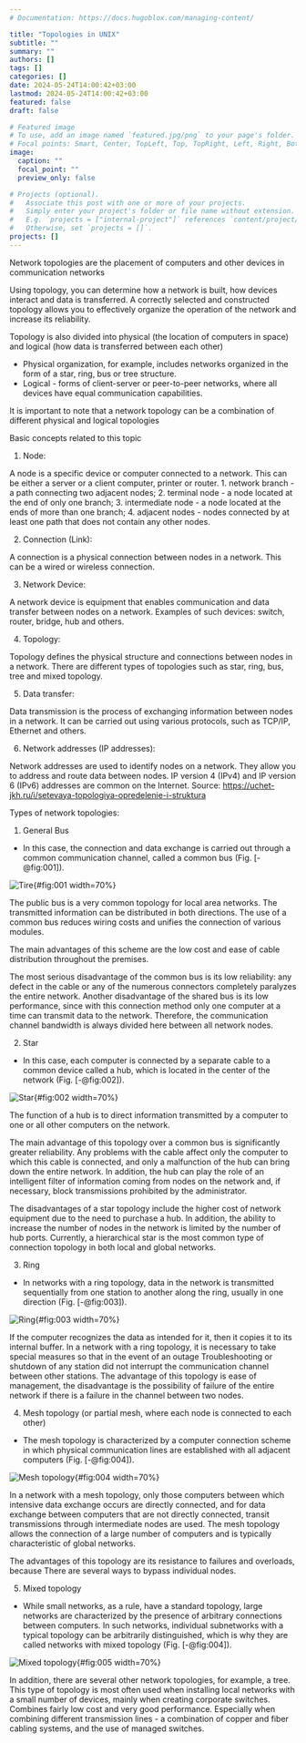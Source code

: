 ```yaml
---
# Documentation: https://docs.hugoblox.com/managing-content/

title: "Topologies in UNIX"
subtitle: ""
summary: ""
authors: []
tags: []
categories: []
date: 2024-05-24T14:00:42+03:00
lastmod: 2024-05-24T14:00:42+03:00
featured: false
draft: false

# Featured image
# To use, add an image named `featured.jpg/png` to your page's folder.
# Focal points: Smart, Center, TopLeft, Top, TopRight, Left, Right, BottomLeft, Bottom, BottomRight.
image:
  caption: ""
  focal_point: ""
  preview_only: false

# Projects (optional).
#   Associate this post with one or more of your projects.
#   Simply enter your project's folder or file name without extension.
#   E.g. `projects = ["internal-project"]` references `content/project/deep-learning/index.md`.
#   Otherwise, set `projects = []`.
projects: []
---
```

Network topologies are the placement of computers and other devices in communication networks

  Using topology, you can determine how a network is built, how devices interact and data is transferred. A correctly selected and constructed topology allows you to effectively organize the operation of the network and increase its reliability.

  Topology is also divided into physical (the location of computers in space) and logical (how data is transferred between each other)
- Physical organization, for example, includes networks organized in the form of a star, ring, bus or tree structure.
- Logical - forms of client-server or peer-to-peer networks, where all devices have equal communication capabilities.

It is important to note that a network topology can be a combination of different physical and logical topologies


Basic concepts related to this topic

1. Node:

A node is a specific device or computer connected to a network. This can be either a server or a client computer, printer or router.
    1. network branch - a path connecting two adjacent nodes;
    2. terminal node - a node located at the end of only one branch;
    3. intermediate node - a node located at the ends of more than one branch;
    4. adjacent nodes - nodes connected by at least one path that does not contain any other nodes.

2. Connection (Link):

A connection is a physical connection between nodes in a network. This can be a wired or wireless connection.

3. Network Device:

A network device is equipment that enables communication and data transfer between nodes on a network. Examples of such devices: switch, router, bridge, hub and others.

4. Topology:

Topology defines the physical structure and connections between nodes in a network. There are different types of topologies such as star, ring, bus, tree and mixed topology.

5. Data transfer:

Data transmission is the process of exchanging information between nodes in a network. It can be carried out using various protocols, such as TCP/IP, Ethernet and others.

6. Network addresses (IP addresses):

Network addresses are used to identify nodes on a network. They allow you to address and route data between nodes. IP version 4 (IPv4) and IP version 6 (IPv6) addresses are common on the Internet.
Source: https://uchet-jkh.ru/i/setevaya-topologiya-opredelenie-i-struktura


Types of network topologies:

1. General Bus
- In this case, the connection and data exchange is carried out through a common communication channel, called a common bus (Fig. [-@fig:001]).

![Tire](image/1.png){#fig:001 width=70%}



  The public bus is a very common topology for local area networks. The transmitted information can be distributed in both directions. The use of a common bus reduces wiring costs and unifies the connection of various modules. 

  The main advantages of this scheme are the low cost and ease of cable distribution throughout the premises. 

  The most serious disadvantage of the common bus is its low reliability: any defect in the cable or any of the numerous connectors completely paralyzes the entire network. Another disadvantage of the shared bus is its low performance, since with this connection method only one computer at a time can transmit data to the network. Therefore, the communication channel bandwidth is always divided here between all network nodes.

2. Star
- In this case, each computer is connected by a separate cable to a common device called a hub, which is located in the center of the network (Fig. [-@fig:002]).

![Star](image/2.png){#fig:002 width=70%}



  The function of a hub is to direct information transmitted by a computer to one or all other computers on the network. 

  The main advantage of this topology over a common bus is significantly greater reliability. Any problems with the cable affect only the computer to which this cable is connected, and only a malfunction of the hub can bring down the entire network. In addition, the hub can play the role of an intelligent filter of information coming from nodes on the network and, if necessary, block transmissions prohibited by the administrator.

  The disadvantages of a star topology include the higher cost of network equipment due to the need to purchase a hub. In addition, the ability to increase the number of nodes in the network is limited by the number of hub ports. Currently, a hierarchical star is the most common type of connection topology in both local and global networks.

3. Ring
- In networks with a ring topology, data in the network is transmitted sequentially from one station to another along the ring, usually in one direction (Fig. [-@fig:003]).

![Ring](image/3.png){#fig:003 width=70%}



  If the computer recognizes the data as intended for it, then it copies it to its internal buffer. In a network with a ring topology, it is necessary to take special measures so that in the event of an outage Troubleshooting or shutdown of any station did not interrupt the communication channel between other stations. The advantage of this topology is ease of management, the disadvantage is the possibility of failure of the entire network if there is a failure in the channel between two nodes.

4. Mesh topology (or partial mesh, where each node is connected to each other)
- The mesh topology is characterized by a computer connection scheme in which physical communication lines are established with all adjacent computers (Fig. [-@fig:004]).

![Mesh topology](image/4.jpeg){#fig:004 width=70%}


  In a network with a mesh topology, only those computers between which intensive data exchange occurs are directly connected, and for data exchange between computers that are not directly connected, transit transmissions through intermediate nodes are used. The mesh topology allows the connection of a large number of computers and is typically characteristic of global networks. 
 
  The advantages of this topology are its resistance to failures and overloads, because There are several ways to bypass individual nodes.

5. Mixed topology
- While small networks, as a rule, have a standard topology, large networks are characterized by the presence of arbitrary connections between computers. In such networks, individual subnetworks with a typical topology can be arbitrarily distinguished, which is why they are called networks with mixed topology (Fig. [-@fig:004]).

![Mixed topology](image/5.gif){#fig:005 width=70%}

In addition, there are several other network topologies, for example, a tree.
This type of topology is most often used when installing local networks with a small number of devices, mainly when creating corporate switches. Combines fairly low cost and very good performance. Especially when combining different transmission lines - a combination of copper and fiber cabling systems, and the use of managed switches.

